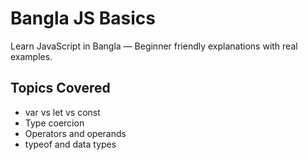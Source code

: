 # Bangla JS Basics

Learn JavaScript in Bangla — Beginner friendly explanations with real examples.

## Topics Covered
- var vs let vs const
- Type coercion
- Operators and operands
- typeof and data types
